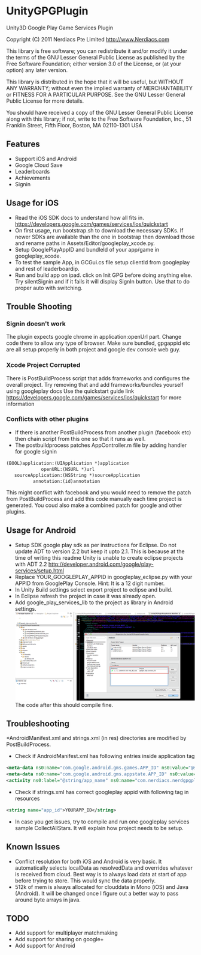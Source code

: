UnityGPGPlugin
==============

Unity3D Google Play Game Services Plugin

Copyright (C) 2011 Nerdiacs Pte Limited  http://www.Nerdiacs.com

This library is free software; you can redistribute it and/or
modify it under the terms of the GNU Lesser General Public
License as published by the Free Software Foundation; either
version 3.0 of the License, or (at your option) any later version.

This library is distributed in the hope that it will be useful,
but WITHOUT ANY WARRANTY; without even the implied warranty of
MERCHANTABILITY or FITNESS FOR A PARTICULAR PURPOSE.  See the GNU
Lesser General Public License for more details.

You should have received a copy of the GNU Lesser General Public
License along with this library; if not, write to the Free Software
Foundation, Inc., 51 Franklin Street, Fifth Floor, Boston, MA  02110-1301  USA


## Features
* Support iOS and Android
* Google Cloud Save
* Leaderboards
* Achievements
* Signin


## Usage for iOS

* Read the iOS SDK docs to understand how all fits in. https://developers.google.com/games/services/ios/quickstart
* On first usage, run bootstrap.sh to download the necessary SDKs. If newer SDKs are available than the one in bootstrap then download those and rename paths in Assets/Editor/googleplay_xcode.py.
* Setup GooglePlayAppID and bundleId of your app/game in googleplay_xcode.
* To test the sample App, in GCGui.cs file setup clientId from googleplay and rest of leaderboardip.
* Run and build app on ipad. click on Init GPG before doing anything else. Try silentSignin and if it fails it will display SignIn button. Use that to do proper auto with switching.

## Trouble Shooting

### Signin doesn't work

The plugin expects google chrome in application:openUrl part. Change code there to allow any type of browser. 
Make sure bundled, gpgappid etc are all setup properly in both project and google dev console web guy.

### Xcode Project Corrupted

There is PostBuildProcess script that adds frameworks and configures the overall project. Try removing that and add frameworks/bundles yourself using googleplay docs
Use the quickstart guide link https://developers.google.com/games/services/ios/quickstart for more information

### Conflicts with other plugins
* If there is another PostBuildProcess from another plugin (facebook etc) then chain script from this one so that it runs as well.
* The postbuildprocess patches AppController.m file by adding handler for google signin

```objc
(BOOL)application:(UIApplication *)application
             openURL:(NSURL *)url
   sourceApplication:(NSString *)sourceApplication
          annotation:(id)annotation 
```

This might conflict with facebook and you would need to remove the patch from PostBuildProcess and add this code manually each time project is generated. You coud also make a combined patch for google and other plugins.

## Usage for Android

* Setup SDK google play sdk as per instructions for Eclipse. Do not update ADT to version 2.2 but keep it upto 2.1. This is because at the time of writing this readme Unity is unable to create eclipse projects with ADT 2.2
http://developer.android.com/google/play-services/setup.html
* Replace YOUR_GOOGLEPLAY_APPID in googleplay_eclipse.py with your APPID from GooglePlay Console. Hint: It is a 12 digit number.
* In Unity Build settings select export project to eclipse and build.
* In Eclipse refresh the project in case it was already open.
* Add google_play_services_lib to the project as library in Android settings.
![Eclipse Settings](AndroidEclipseSettings.png)
The code after this should compile fine. 

## Troubleshooting
*AndroidManifest.xml and strings.xml (in res) directories are modified by PostBuildProcess.
* Check if AndroidManifest.xml has following entries inside application tag 
```xml
<meta-data ns0:name="com.google.android.gms.games.APP_ID" ns0:value="@string/app_id" />
<meta-data ns0:name="com.google.android.gms.appstate.APP_ID" ns0:value="@string/app_id" />
<activity ns0:label="@string/app_name" ns0:name="com.nerdiacs.nerdgpgplugin.DummyActivity" /> 
```

* Check if strings.xml has correct googleplay appid with following tag in resources
```xml
<string name="app_id">YOURAPP_ID</string>
```

* In case you get issues, try to compile and run one googleplay services sample CollectAllStars. It will explain how project needs to be setup.

## Known Issues

* Conflict resolution for both iOS and Android is very basic. It automatically selects localData as resolvedData and overrides whatever is received from cloud. Best way is to always load data at start of app before trying to store. This would sync the data properly.
* 512k of mem is always allocated for clouddata in Mono (iOS) and Java (Android). It will be changed once I figure out a better way to pass around byte arrays in java.
 
## TODO

* Add support for multiplayer matchmaking
* Add support for sharing on google+
* Add support for Android
